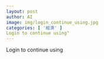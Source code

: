 ```yaml
---
layout: post
author: AI
image: img/login_continue_using.jpg
categories: [ '經濟' ]
Login to continue using"
---
```

Login to continue using